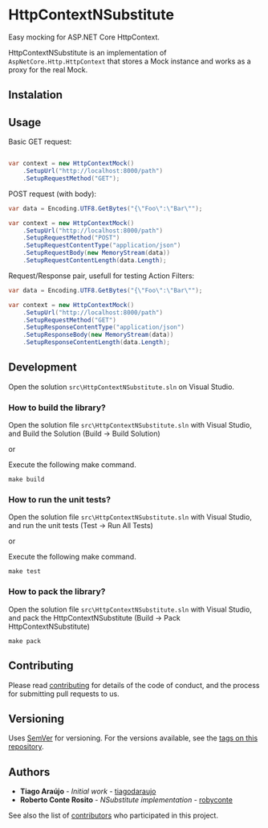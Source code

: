 # HttpContextNSubstitute

Easy mocking for ASP.NET Core HttpContext.

HttpContextNSubstitute is an implementation of `AspNetCore.Http.HttpContext` that stores a Mock<HttpContext> instance and works as a proxy for the real Mock.

## Instalation

## Usage

Basic GET request:
```csharp

var context = new HttpContextMock()
    .SetupUrl("http://localhost:8000/path")
    .SetupRequestMethod("GET");
```

POST request (with body):

```csharp
var data = Encoding.UTF8.GetBytes("{\"Foo\":\"Bar\"");

var context = new HttpContextMock()
    .SetupUrl("http://localhost:8000/path")
    .SetupRequestMethod("POST")
    .SetupRequestContentType("application/json")
    .SetupRequestBody(new MemoryStream(data))
    .SetupRequestContentLength(data.Length);
```

Request/Response pair, usefull for testing Action Filters:

```csharp
var data = Encoding.UTF8.GetBytes("{\"Foo\":\"Bar\"");

var context = new HttpContextMock()
    .SetupUrl("http://localhost:8000/path")
    .SetupRequestMethod("GET")
    .SetupResponseContentType("application/json")
    .SetupResponseBody(new MemoryStream(data))
    .SetupResponseContentLength(data.Length);
```

## Development

Open the solution `src\HttpContextNSubstitute.sln` on Visual Studio.

### How to build the library?

 Open the solution file `src\HttpContextNSubstitute.sln` with Visual Studio, and Build the Solution (Build -> Build Solution)

 or

 Execute the following make command.
 ```
 make build
 ```

 ### How to run the unit tests?

 Open the solution file `src\HttpContextNSubstitute.sln` with Visual Studio, and run the unit tests (Test -> Run All Tests)

 or

 Execute the following make command.
 ```
 make test
 ```

 ### How to pack the library?

 Open the solution file `src\HttpContextNSubstitute.sln` with Visual Studio, and pack the HttpContextNSubstitute (Build -> Pack HttpContextNSubstitute)

  ```
 make pack
 ```

 ## Contributing

Please read [contributing](CONTRIBUTING.md) for details of the code of conduct, and the process for submitting pull requests to us.

## Versioning

Uses [SemVer](http://semver.org/) for versioning. For the versions available, see the [tags on this repository][tags].

[tags]: https://github.com/tiagodaraujo/HttpContextNSubstitute/tags

## Authors

* **Tiago Araújo** - *Initial work* - [tiagodaraujo](https://github.com/tiagodaraujo)
* **Roberto Conte Rosito** -   *NSubstitute implementation* - [robyconte](https://github.com/robyconte)

See also the list of [contributors](https://github.com/tiagodaraujo/HttpContextNSubstitute/contributors) who participated in this project.
